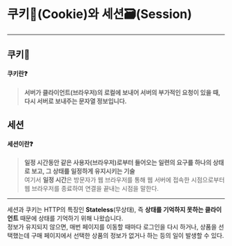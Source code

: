 # 쿠키🍪(Cookie)와 세션🗃(Session)
---
## 쿠키🍪
#### 쿠키란❓
> **서버가 클라이언트(브라우저)의 로컬에 보내어 서버의 부가적인 요청이 있을 때, 다시 서버로 보내주는 문자열 정보입니다.**

## 세션
#### 세션이란❓
> **일정 시간동안 같은 사용자(브라우저)로부터 들어오는 일련의 요구를 하나의 상태로 보고, 그 상태를 일정하게 유지시키는 기술**<br>
여기서 **일정 시간**은 방문자가 웹 브라우저를 통해
웹 서버에 접속한 시점으로부터 웹 브라우저를 종료하여 연결을 끝내는 시점을 말한다.
---
세션과 쿠키는 HTTP의 특징인 **Stateless**(무상태), 즉 **상태를 기억하지 못하는 클라이언트** 때문에 상태를 기억하기 위해 나왔습니다.<br>
정보가 유지되지 않으면, 매번 페이지를 이동할 때마다 로그인을 다시 하거나,
상품을 선택했는데 구매 페이지에서 선택한 상품의 정보가 없거나 하는 등의 일이 발생할 수 있다.
<br>